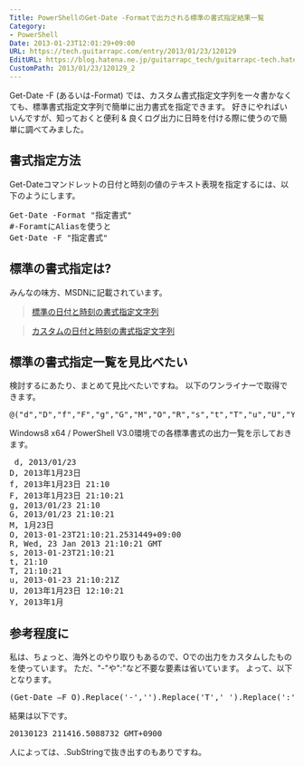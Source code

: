 ```yaml
---
Title: PowerShellのGet-Date -Formatで出力される標準の書式指定結果一覧
Category:
- PowerShell
Date: 2013-01-23T12:01:29+09:00
URL: https://tech.guitarrapc.com/entry/2013/01/23/120129
EditURL: https://blog.hatena.ne.jp/guitarrapc_tech/guitarrapc-tech.hatenablog.com/atom/entry/11696248318757675325
CustomPath: 2013/01/23/120129_2
---
```


Get-Date -F (あるいは-Format) では、カスタム書式指定文字列を一々書かなくても、標準書式指定文字列で簡単に出力書式を指定できます。
好きにやればいいんですが、知っておくと便利 &amp; 良くログ出力に日時を付ける際に使うので簡単に調べてみました。



<h2>書式指定方法</h2>
Get-Dateコマンドレットの日付と時刻の値のテキスト表現を指定するには、以下のようにします。
<pre class="brush: powershell">
Get-Date -Format &quot;指定書式&quot;
#-ForamtにAliasを使うと
Get-Date -F &quot;指定書式&quot;
</pre>

<h2>標準の書式指定は?</h2>
みんなの味方、MSDNに記載されています。
<blockquote><a href="http://msdn.microsoft.com/ja-jp/library/vstudio/az4se3k1.aspx" target="_blank">標準の日付と時刻の書式指定文字列</a></blockquote>
<blockquote><a href="http://msdn.microsoft.com/ja-jp/library/vstudio/8kb3ddd4.aspx" target="_blank">カスタムの日付と時刻の書式指定文字列</a></blockquote>

<h2>標準の書式指定一覧を見比べたい</h2>
検討するにあたり、まとめて見比べたいですね。
以下のワンライナーで取得できます。

<pre class="brush: powershell">
@(&quot;d&quot;,&quot;D&quot;,&quot;f&quot;,&quot;F&quot;,&quot;g&quot;,&quot;G&quot;,&quot;M&quot;,&quot;O&quot;,&quot;R&quot;,&quot;s&quot;,&quot;t&quot;,&quot;T&quot;,&quot;u&quot;,&quot;U&quot;,&quot;Y&quot;) | %{$date=Get-Date -F $_ ;&quot;$_, $date&quot;}
</pre>

Windows8 x64 / PowerShell V3.0環境での各標準書式の出力一覧を示しておきます。
<pre class="brush: powershell">
 d, 2013/01/23
D, 2013年1月23日
f, 2013年1月23日 21:10
F, 2013年1月23日 21:10:21
g, 2013/01/23 21:10
G, 2013/01/23 21:10:21
M, 1月23日
O, 2013-01-23T21:10:21.2531449+09:00
R, Wed, 23 Jan 2013 21:10:21 GMT
s, 2013-01-23T21:10:21
t, 21:10
T, 21:10:21
u, 2013-01-23 21:10:21Z
U, 2013年1月23日 12:10:21
Y, 2013年1月</pre>

<h2>参考程度に</h2>
私は、ちょっと、海外とのやり取りもあるので、Oでの出力をカスタムしたものを使っています。
ただ、"-"や":"など不要な要素は省いています。
よって、以下となります。
<pre class="brush: powershell">
(Get-Date –F O).Replace('-','').Replace('T','_').Replace(':','').Replace(’+','_GMT+')
</pre>
結果は以下です。
<pre class="brush: powershell">
20130123_211416.5088732_GMT+0900
</pre>
人によっては、.SubStringで抜き出すのもありですね。

